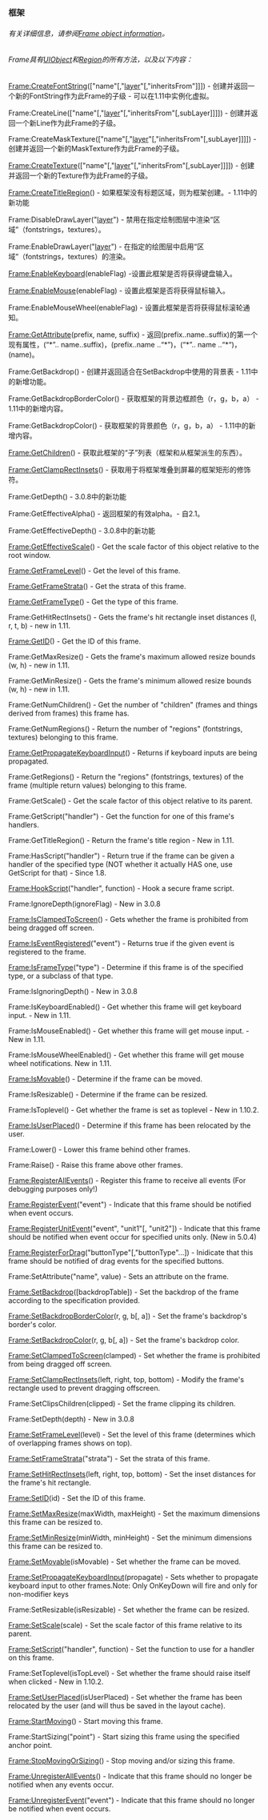 ### 框架

###### 有关详细信息，请参阅[Frame object information](https://wow.gamepedia.com/UIOBJECT_Frame)。

###### Frame具有[UIObject](https://wow.gamepedia.com/Widget_API#UIObject)和[Region](https://wow.gamepedia.com/Widget_API#Region)的所有方法，以及以下内容：

[Frame:CreateFontString](https://wow.gamepedia.com/API_Frame_CreateFontString)\(\["name"\[,"[layer](https://wow.gamepedia.com/Layer)"\[,"inheritsFrom"\]\]\]\) - 创建并返回一个新的FontString作为此Frame的子级 - 可以在1.11中实例化虚拟。

Frame:CreateLine\(\["name"\[,"[layer](https://wow.gamepedia.com/Layer)"\[,"inheritsFrom"\[,subLayer\]\]\]\]\) - 创建并返回一个新Line作为此Frame的子级。

Frame:CreateMaskTexture\(\["name"\[,"[layer](https://wow.gamepedia.com/Layer)"\[,"inheritsFrom"\[,subLayer\]\]\]\]\) - 创建并返回一个新的MaskTexture作为此Frame的子级。

[Frame:CreateTexture](https://wow.gamepedia.com/API_Frame_CreateTexture)\(\["name"\[,"[layer](https://wow.gamepedia.com/Layer)"\[,"inheritsFrom"\[,subLayer\]\]\]\]\) - 创建并返回一个新的Texture作为此Frame的子级。

[Frame:CreateTitleRegion](https://wow.gamepedia.com/API_Frame_CreateTitleRegion)\(\) - 如果框架没有标题区域，则为框架创建。-  1.11中的新功能

Frame:DisableDrawLayer\("[layer](https://wow.gamepedia.com/Layer)"\) - 禁用在指定绘制图层中渲染“区域”（fontstrings，textures）。

Frame:EnableDrawLayer\("[layer](https://wow.gamepedia.com/Layer)"\) - 在指定的绘图层中启用“区域”（fontstrings，textures）的渲染。

[Frame:EnableKeyboard](https://wow.gamepedia.com/API_Frame_EnableKeyboard)\(enableFlag\) -设置此框架是否将获得键盘输入。

[Frame:EnableMouse](https://wow.gamepedia.com/API_Frame_EnableMouse)\(enableFlag\) - 设置此框架是否将获得鼠标输入。

Frame:EnableMouseWheel\(enableFlag\) - 设置此框架是否将获得鼠标滚轮通知。

[Frame:GetAttribute](https://wow.gamepedia.com/API_Frame_GetAttribute)\(prefix, name, suffix\) - 返回\(prefix..name..suffix\)的第一个现有属性，\(“\*”.. name..suffix\)，\(prefix..name ..“\*”\)，\(“\*”.. name ..“\*“\)， \(name\)。

Frame:GetBackdrop\(\) - 创建并返回适合在SetBackdrop中使用的背景表 -  1.11中的新增功能。

Frame:GetBackdropBorderColor\(\) - 获取框架的背景边框颜色（r，g，b，a） -  1.11中的新增内容。

Frame:GetBackdropColor\(\) - 获取框架的背景颜色（r，g，b，a） -  1.11中的新增内容。

[Frame:GetChildren](https://wow.gamepedia.com/API_Frame_GetChildren)\(\) - 获取此框架的“子”列表（框架和从框架派生的东西）。

[Frame:GetClampRectInsets](https://wow.gamepedia.com/API_Frame_GetClampRectInsets)\(\) - 获取用于将框架堆叠到屏幕的框架矩形的修饰符。

Frame:GetDepth\(\) - 3.0.8中的新功能

Frame:GetEffectiveAlpha\(\) - 返回框架的有效alpha。- 自2.1。

Frame:GetEffectiveDepth\(\) - 3.0.8中的新功能

[Frame:GetEffectiveScale](https://wow.gamepedia.com/API_Frame_GetEffectiveScale)\(\) - Get the scale factor of this object relative to the root window.

[Frame:GetFrameLevel](https://wow.gamepedia.com/API_Frame_GetFrameLevel)\(\) - Get the level of this frame.

[Frame:GetFrameStrata](https://wow.gamepedia.com/API_Frame_GetFrameStrata)\(\) - Get the strata of this frame.

[Frame:GetFrameType](https://wow.gamepedia.com/API_Frame_GetFrameType)\(\) - Get the type of this frame.

Frame:GetHitRectInsets\(\) - Gets the frame's hit rectangle inset distances \(l, r, t, b\) - new in 1.11.

[Frame:GetID](https://wow.gamepedia.com/API_Frame_GetID)\(\) - Get the ID of this frame.

Frame:GetMaxResize\(\) - Gets the frame's maximum allowed resize bounds \(w, h\) - new in 1.11.

Frame:GetMinResize\(\) - Gets the frame's minimum allowed resize bounds \(w, h\) - new in 1.11.

Frame:GetNumChildren\(\) - Get the number of "children" \(frames and things derived from frames\) this frame has.

Frame:GetNumRegions\(\) - Return the number of "regions" \(fontstrings, textures\) belonging to this frame.

[Frame:GetPropagateKeyboardInput](https://wow.gamepedia.com/API_Frame_GetPropagateKeyboardInput)\(\) - Returns if keyboard inputs are being propagated.

Frame:GetRegions\(\) - Return the "regions" \(fontstrings, textures\) of the frame \(multiple return values\) belonging to this frame.

Frame:GetScale\(\) - Get the scale factor of this object relative to its parent.

Frame:GetScript\("handler"\) - Get the function for one of this frame's handlers.

Frame:GetTitleRegion\(\) - Return the frame's title region - New in 1.11.

Frame:HasScript\("handler"\) - Return true if the frame can be given a handler of the specified type \(NOT whether it actually HAS one, use GetScript for that\) - Since 1.8.

[Frame:HookScript](https://wow.gamepedia.com/API_Frame_HookScript)\("handler", function\) - Hook a secure frame script.

Frame:IgnoreDepth\(ignoreFlag\) - New in 3.0.8

[Frame:IsClampedToScreen](https://wow.gamepedia.com/API_Frame_IsClampedToScreen)\(\) - Gets whether the frame is prohibited from being dragged off screen.

[Frame:IsEventRegistered](https://wow.gamepedia.com/API_Frame_IsEventRegistered)\("event"\) - Returns true if the given event is registered to the frame.

[Frame:IsFrameType](https://wow.gamepedia.com/API_Frame_IsFrameType)\("type"\) - Determine if this frame is of the specified type, or a subclass of that type.

Frame:IsIgnoringDepth\(\) - New in 3.0.8

Frame:IsKeyboardEnabled\(\) - Get whether this frame will get keyboard input. - New in 1.11.

Frame:IsMouseEnabled\(\) - Get whether this frame will get mouse input. - New in 1.11.

Frame:IsMouseWheelEnabled\(\) - Get whether this frame will get mouse wheel notifications. New in 1.11.

[Frame:IsMovable](https://wow.gamepedia.com/API_Frame_IsMovable)\(\) - Determine if the frame can be moved.

Frame:IsResizable\(\) - Determine if the frame can be resized.

Frame:IsToplevel\(\) - Get whether the frame is set as toplevel - New in 1.10.2.

[Frame:IsUserPlaced](https://wow.gamepedia.com/API_Frame_IsUserPlaced)\(\) - Determine if this frame has been relocated by the user.

Frame:Lower\(\) - Lower this frame behind other frames.

Frame:Raise\(\) - Raise this frame above other frames.

[Frame:RegisterAllEvents](https://wow.gamepedia.com/API_Frame_RegisterAllEvents)\(\) - Register this frame to receive all events \(For debugging purposes only!\)

[Frame:RegisterEvent](https://wow.gamepedia.com/API_Frame_RegisterEvent)\("event"\) - Indicate that this frame should be notified when event occurs.

[Frame:RegisterUnitEvent](https://wow.gamepedia.com/API_Frame_RegisterUnitEvent)\("event", "unit1"\[, "unit2"\]\) - Indicate that this frame should be notified when event occur for specified units only. \(New in 5.0.4\)

[Frame:RegisterForDrag](https://wow.gamepedia.com/API_Frame_RegisterForDrag)\("buttonType"\[,"buttonType"...\]\) - Inidicate that this frame should be notified of drag events for the specified buttons.

Frame:SetAttribute\("name", value\) - Sets an attribute on the frame.

[Frame:SetBackdrop](https://wow.gamepedia.com/API_Frame_SetBackdrop)\(\[backdropTable\]\) - Set the backdrop of the frame according to the specification provided.

[Frame:SetBackdropBorderColor](https://wow.gamepedia.com/API_Frame_SetBackdropBorderColor)\(r, g, b\[, a\]\) - Set the frame's backdrop's border's color.

[Frame:SetBackdropColor](https://wow.gamepedia.com/API_Frame_SetBackdropColor)\(r, g, b\[, a\]\) - Set the frame's backdrop color.

[Frame:SetClampedToScreen](https://wow.gamepedia.com/API_Frame_SetClampedToScreen)\(clamped\) - Set whether the frame is prohibited from being dragged off screen.

[Frame:SetClampRectInsets](https://wow.gamepedia.com/API_Frame_SetClampRectInsets)\(left, right, top, bottom\) - Modify the frame's rectangle used to prevent dragging offscreen.

Frame:SetClipsChildren\(clipped\) - Set the frame clipping its children.

Frame:SetDepth\(depth\) - New in 3.0.8

[Frame:SetFrameLevel](https://wow.gamepedia.com/API_Frame_SetFrameLevel)\(level\) - Set the level of this frame \(determines which of overlapping frames shows on top\).

[Frame:SetFrameStrata](https://wow.gamepedia.com/API_Frame_SetFrameStrata)\("strata"\) - Set the strata of this frame.

[Frame:SetHitRectInsets](https://wow.gamepedia.com/API_Frame_SetHitRectInsets)\(left, right, top, bottom\) - Set the inset distances for the frame's hit rectangle.

[Frame:SetID](https://wow.gamepedia.com/API_Frame_SetID)\(id\) - Set the ID of this frame.

[Frame:SetMaxResize](https://wow.gamepedia.com/API_Frame_SetMaxResize)\(maxWidth, maxHeight\) - Set the maximum dimensions this frame can be resized to.

[Frame:SetMinResize](https://wow.gamepedia.com/API_Frame_SetMinResize)\(minWidth, minHeight\) - Set the minimum dimensions this frame can be resized to.

[Frame:SetMovable](https://wow.gamepedia.com/API_Frame_SetMovable)\(isMovable\) - Set whether the frame can be moved.

[Frame:SetPropagateKeyboardInput](https://wow.gamepedia.com/API_Frame_SetPropagateKeyboardInput)\(propagate\) - Sets whether to propagate keyboard input to other frames.Note: Only OnKeyDown will fire and only for non-modifier keys

Frame:SetResizable\(isResizable\) - Set whether the frame can be resized.

[Frame:SetScale](https://wow.gamepedia.com/API_Frame_SetScale)\(scale\) - Set the scale factor of this frame relative to its parent.

[Frame:SetScript](https://wow.gamepedia.com/API_Frame_SetScript)\("handler", function\) - Set the function to use for a handler on this frame.

Frame:SetToplevel\(isTopLevel\) - Set whether the frame should raise itself when clicked - New in 1.10.2.

[Frame:SetUserPlaced](https://wow.gamepedia.com/API_Frame_SetUserPlaced)\(isUserPlaced\) - Set whether the frame has been relocated by the user \(and will thus be saved in the layout cache\).

[Frame:StartMoving](https://wow.gamepedia.com/API_Frame_StartMoving)\(\) - Start moving this frame.

Frame:StartSizing\("point"\) - Start sizing this frame using the specified anchor point.

[Frame:StopMovingOrSizing](https://wow.gamepedia.com/API_Frame_StopMovingOrSizing)\(\) - Stop moving and/or sizing this frame.

[Frame:UnregisterAllEvents](https://wow.gamepedia.com/API_Frame_UnregisterAllEvents)\(\) - Indicate that this frame should no longer be notified when any events occur.

[Frame:UnregisterEvent](https://wow.gamepedia.com/API_Frame_UnregisterEvent)\("event"\) - Indicate that this frame should no longer be notified when event occurs.

